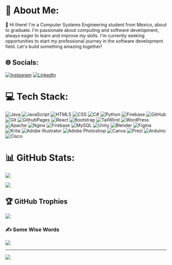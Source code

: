 

<!-- ## Hi there 👋
**KevinMG20/KevinMG20** is a ✨ _special_ ✨ repository because its `README.md` (this file) appears on your GitHub profile.

Here are some ideas to get you started:

- 🔭 I’m currently working on ...
- 🌱 I’m currently learning ...
- 👯 I’m looking to collaborate on ...
- 🤔 I’m looking for help with ...
- 💬 Ask me about ...
- 📫 How to reach me: ...
- 😄 Pronouns: ...
- ⚡ Fun fact: ...
-->



<!-- ## Hi there 👋
**KevinMG20/KevinMG20** is a ✨ _special_ ✨ repository because its `README.md` (this file) appears on your GitHub profile.

Here are some ideas to get you started:

- 🔭 I’m currently working on ...
- 🌱 I’m currently learning ...
- 👯 I’m looking to collaborate on ...
- 🤔 I’m looking for help with ...
- 💬 Ask me about ...
- 📫 How to reach me: ...
- 😄 Pronouns: ...
- ⚡ Fun fact: ...
-->

# 💫 About Me:
👋 Hi there! I'm a Computer Systems Engineering student from Mexico, about to graduate. I'm passionate about computing and software development, always eager to learn and improve my skills. I'm currently seeking opportunities to start my professional journey in the software development field. Let's build something amazing together!


## 🌐 Socials:
[![Instagram](https://img.shields.io/badge/Instagram-%23E4405F.svg?logo=Instagram&logoColor=white)](https://instagram.com/https://www.instagram.com/kevin_mgg) [![LinkedIn](https://img.shields.io/badge/LinkedIn-%230077B5.svg?logo=linkedin&logoColor=white)](https://linkedin.com/in/www.linkedin.com/in/kevin-mgg) 

# 💻 Tech Stack:

 ![Java](https://img.shields.io/badge/Java-%23ED8B00.svg?style=flat&logo=openjdk&logoColor=white) ![JavaScript](https://img.shields.io/badge/JavaScript-%23323330.svg?style=flat&logo=javascript&logoColor=%23F7DF1E)
![HTML5](https://img.shields.io/badge/HTML5-%23E34F26.svg?style=flat&logo=html5&logoColor=white)
![CSS](https://img.shields.io/badge/CSS-%231572B6.svg?style=flat&logo=css3&logoColor=white)
![C#](https://img.shields.io/badge/C%23-%23239120.svg?style=flat&logo=csharp&logoColor=white) 
![Python](https://img.shields.io/badge/Python-3670A0?style=flat&logo=python&logoColor=ffdd54) 
![Firebase](https://img.shields.io/badge/Firebase-%23039BE5.svg?style=flat&logo=firebase)
![GitHub](https://img.shields.io/badge/GitHub-%23121011.svg?style=flat&logo=github&logoColor=white)
![Git](https://img.shields.io/badge/Git-%23F05033.svg?style=flat&logo=git&logoColor=white) 
![GithubPages](https://img.shields.io/badge/GitHub%20Pages-121013?style=flat&logo=github&logoColor=white)
![React](https://img.shields.io/badge/React-%2320232a.svg?style=flat&logo=react&logoColor=%2361DAFB)
![Bootstrap](https://img.shields.io/badge/Bootstrap-%238511FA.svg?style=flat&logo=bootstrap&logoColor=white) 
![TailWind](https://img.shields.io/badge/TailWindCSS-0F172A?&logo=tailwindcss) 
![WordPress](https://img.shields.io/badge/WordPress-%23117AC9.svg?style=flat&logo=WordPress&logoColor=white) ![Apache](https://img.shields.io/badge/Apache-%23D42029.svg?style=flat&logo=apache&logoColor=white)
  ![Nginx](https://img.shields.io/badge/Nginx-%23009639.svg?style=flat&logo=nginx&logoColor=white) 
  ![Firebase](https://img.shields.io/badge/Firebase-a08021?style=flat&logo=firebase&logoColor=ffcd34) ![MySQL](https://img.shields.io/badge/MySQL-4479A1.svg?style=flat&logo=mysql&logoColor=white) 
![Unity](https://img.shields.io/badge/-Unity-%23444444?logo=Unity)
![Blender](https://img.shields.io/badge/Blender-%23F5792A.svg?style=flat&logo=blender&logoColor=white) ![Figma](https://img.shields.io/badge/Figma-%23F24E1E.svg?style=flat&logo=figma&logoColor=white) ![Krita](https://img.shields.io/badge/Krita-203759?style=flat&logo=krita&logoColor=EEF37B) 
![Adobe Illustrator](https://img.shields.io/badge/Adobe%20Illustrator-%23FF9A00.svg?style=flat&logo=adobe%20illustrator&logoColor=white) 
![Adobe Photoshop](https://img.shields.io/badge/Adobe%20Photoshop-%2331A8FF.svg?style=flat&logo=adobe%20photoshop&logoColor=white) 
![Canva](https://img.shields.io/badge/Canva-%2300C4CC.svg?style=flat&logo=Canva&logoColor=white)
![Prezi](https://img.shields.io/badge/Prezi-%23000000.svg?style=flat&logo=Prezi&logoColor=white)
![Arduino](https://img.shields.io/badge/-Arduino-00979D?style=flat&logo=Arduino&logoColor=white) ![Cisco](https://img.shields.io/badge/Cisco-%23049fd9.svg?style=flat&logo=cisco&logoColor=black)
# 📊 GitHub Stats:
![](https://github-readme-streak-stats.herokuapp.com/?user=KevinMG20&theme=tokyonight&hide_border=true)</br>
<!--![](https://github-readme-stats.vercel.app/api?username=KevinMG20&theme=tokyonight&hide_border=true&include_all_commits=true&count_private=true)</br>-->
![](https://github-readme-stats.vercel.app/api/top-langs/?username=KevinMG20&theme=tokyonight&hide_border=true&include_all_commits=true&count_private=true&show_icons=true&layout=compact)

## 🏆 GitHub Trophies
![](https://github-profile-trophy.vercel.app/?username=KevinMG20&theme=tokyonight&no-frame=true&no-bg=false&margin-w=4)

### ✍️ Some Wise Words
![](https://quotes-github-readme.vercel.app/api?type=horizontal&theme=tokyonight)

---
[![](https://visitcount.itsvg.in/api?id=KevinMG20&icon=7&color=1)](https://visitcount.itsvg.in)

<!-- Proudly created with GPRM ( https://gprm.itsvg.in ) -->

